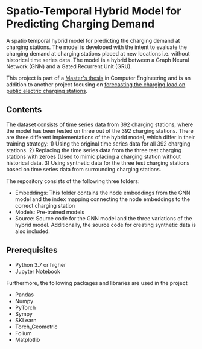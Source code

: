 # Spatio-Temporal Hybrid Model for Predicting Charging Demand
A spatio temporal hybrid model for predicting the charging demand at charging stations. The model is developed with the intent to evaluate the charging demand at charging stations placed at new locations i.e. without historical time series data. The model is a hybrid between a Graph Neural Network (GNN) and a Gated Recurrent Unit (GRU). 

This project is part of a [Master's thesis](https://drive.google.com/file/d/1vEmE8zrYc0tsoD0ofon-V_XChAVflzZC/view?usp=sharing) in Computer Engineering and is an addition to another project focusing on [forecasting the charging load on public electric charging stations](https://github.com/wblachowski/bhmsds?fbclid=IwAR2WbJRLMxecP4a41iTjJR-_idug6anFvjFdz8XyinaZV7gA8OFwaah7MR8). 


## Contents
The dataset consists of time series data from 392 charging stations, where the model has been tested on three out of the 392 charging stations. There are three different implementations of the hybrid model, which differ in their training strategy: 1) Using the original time series data for all 392 charging stations. 2) Replacing the time series data from the three test charging stations with zeroes (Used to mimic placing a charging station without historical data. 3) Using synthetic data for the three test charging stations based on time series data from surrounding charging stations. 

The repository consists of the following three folders:
- Embeddings: This folder contains the node embeddings from the GNN model and the index mapping connecting the node embeddings to the correct charging station
- Models: Pre-trained models  
- Source: Source code for the GNN model and the three variations of the hybrid model. Additionally, the source code for creating synthetic data is also included.


## Prerequisites
- Python 3.7 or higher
- Jupyter Notebook 

Furthermore, the following packages and libraries are used in the project
- Pandas
- Numpy
- PyTorch
- Sympy
- SKLearn
- Torch_Geometric
- Folium
- Matplotlib


